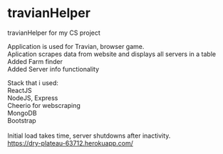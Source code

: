 # travianHelper
travianHelper for my CS project </br>

Application is used for Travian, browser game. </br>
Aplication scrapes data from website and displays all servers in a table </br>
Added Farm finder </br>
Added Server info functionality </br>

Stack that i used: </br>
ReactJS </br>
NodeJS, Express </br>
Cheerio for webscraping </br>
MongoDB </br>
Bootstrap </br>
</br>
Initial load takes time, server shutdowns after inactivity.
</br>
https://dry-plateau-63712.herokuapp.com/
